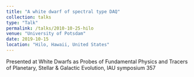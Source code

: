```yaml
---
title: "A white dwarf of spectral type DAQ"
collection: talks
type: "Talk"
permalink: /talks/2010-10-25-hilo
venue: "University of Potsdam"
date: 2019-10-15
location: "Hilo, Hawaii, United States"
---
```


Presented at White Dwarfs as Probes of Fundamental Physics and Tracers of Planetary, Stellar & Galactic Evolution, IAU symposium 357
